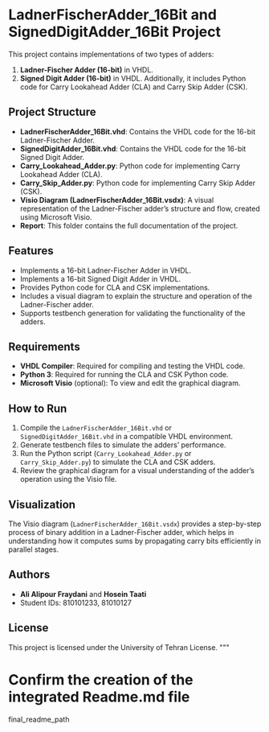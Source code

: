 # LadnerFischerAdder_16Bit and SignedDigitAdder_16Bit Project

This project contains implementations of two types of adders:
1. **Ladner-Fischer Adder (16-bit)** in VHDL.
2. **Signed Digit Adder (16-bit)** in VHDL.
Additionally, it includes Python code for Carry Lookahead Adder (CLA) and Carry Skip Adder (CSK).

## Project Structure
- **LadnerFischerAdder_16Bit.vhd**: Contains the VHDL code for the 16-bit Ladner-Fischer Adder.
- **SignedDigitAdder_16Bit.vhd**: Contains the VHDL code for the 16-bit Signed Digit Adder.
- **Carry_Lookahead_Adder.py**: Python code for implementing Carry Lookahead Adder (CLA).
- **Carry_Skip_Adder.py**: Python code for implementing Carry Skip Adder (CSK).
- **Visio Diagram (LadnerFischerAdder_16Bit.vsdx)**: A visual representation of the Ladner-Fischer adder’s structure and flow, created using Microsoft Visio.
- **Report**: This folder contains the full documentation of the project.

## Features
- Implements a 16-bit Ladner-Fischer Adder in VHDL.
- Implements a 16-bit Signed Digit Adder in VHDL.
- Provides Python code for CLA and CSK implementations.
- Includes a visual diagram to explain the structure and operation of the Ladner-Fischer adder.
- Supports testbench generation for validating the functionality of the adders.

## Requirements
- **VHDL Compiler**: Required for compiling and testing the VHDL code.
- **Python 3**: Required for running the CLA and CSK Python code.
- **Microsoft Visio** (optional): To view and edit the graphical diagram.

## How to Run
1. Compile the `LadnerFischerAdder_16Bit.vhd` or `SignedDigitAdder_16Bit.vhd` in a compatible VHDL environment.
2. Generate testbench files to simulate the adders’ performance.
3. Run the Python script (`Carry_Lookahead_Adder.py` or `Carry_Skip_Adder.py`) to simulate the CLA and CSK adders.
4. Review the graphical diagram for a visual understanding of the adder’s operation using the Visio file.

## Visualization
The Visio diagram (`LadnerFischerAdder_16Bit.vsdx`) provides a step-by-step process of binary addition in a Ladner-Fischer adder, which helps in understanding how it computes sums by propagating carry bits efficiently in parallel stages.

## Authors
- **Ali Alipour Fraydani** and **Hosein Taati**
- Student IDs: 810101233, 81010127

## License
This project is licensed under the University of Tehran License.
"""

# Confirm the creation of the integrated Readme.md file
final_readme_path
